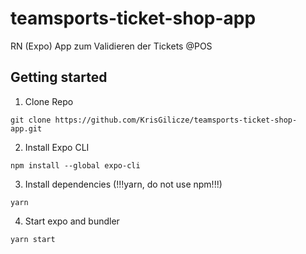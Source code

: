 # teamsports-ticket-shop-app
RN (Expo) App zum Validieren der Tickets @POS

## Getting started
1. Clone Repo
```
git clone https://github.com/KrisGilicze/teamsports-ticket-shop-app.git
```
2. Install Expo CLI
```
npm install --global expo-cli
```
3. Install dependencies (!!!yarn, do not use npm!!!)
```
yarn
```
4. Start expo and bundler
```
yarn start
```
